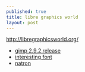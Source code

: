 ```yaml
---
published: true
title: libre graphics world
layout: post
---
```

<http://libregraphicsworld.org/>  

- [gimp 2.9.2 release](http://libregraphicsworld.org/blog/entry/gimp-2-9-2-released)
- [interesting font](http://libregraphicsworld.org/blog/entry/red-hat-releases-free-libre-overpass-typeface)
- [natron](http://natron.fr)
